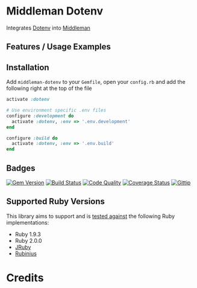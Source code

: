 # Middleman Dotenv

Integrates [Dotenv][dotenv] into [Middleman][middleman]

## Features / Usage Examples

## Installation

Add `middleman-dotenv` to your `Gemfile`, open your `config.rb` and add the following right at the top of the file

```ruby
activate :dotenv
```

```ruby
# Use environment specific .env files
configure :development do
  activate :dotenv, :env => '.env.development'
end

configure :build do
  activate :dotenv, :env => '.env.build'
end
```

## Badges

[![Gem Version](https://badge.fury.io/rb/middleman-dotenv.png)][gem]
[![Build Status](https://travis-ci.org/karlfreeman/middleman-dotenv.png)][travis]
[![Code Quality](https://codeclimate.com/github/karlfreeman/middleman-dotenv.png)][codeclimate]
[![Coverage Status](https://coveralls.io/repos/karlfreeman/middleman-dotenv/badge.png?branch=master)][coveralls]
[![Gittip](http://img.shields.io/gittip/karlfreeman.png)][gittip]

## Supported Ruby Versions

This library aims to support and is [tested against][travis] the following Ruby
implementations:

* Ruby 1.9.3
* Ruby 2.0.0
* [JRuby][]
* [Rubinius][]

# Credits

[gem]: https://rubygems.org/gems/middleman-dotenv
[travis]: http://travis-ci.org/karlfreeman/middleman-dotenv
[coveralls]: https://coveralls.io/r/karlfreeman/middleman-dotenv
[codeclimate]: https://codeclimate.com/github/karlfreeman/middleman-dotenv
[gittip]: https://www.gittip.com/karlfreeman
[jruby]: http://www.jruby.org
[rubinius]: http://rubini.us

[dotenv]: https://github.com/bkeepers/dotenv
[middleman]: http://middlemanapp.com
